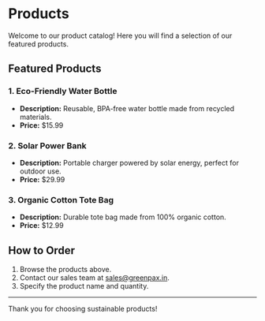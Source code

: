 # Products

Welcome to our product catalog! Here you will find a selection of our featured products.

## Featured Products

### 1. Eco-Friendly Water Bottle
- **Description:** Reusable, BPA-free water bottle made from recycled materials.
- **Price:** $15.99

### 2. Solar Power Bank
- **Description:** Portable charger powered by solar energy, perfect for outdoor use.
- **Price:** $29.99

### 3. Organic Cotton Tote Bag
- **Description:** Durable tote bag made from 100% organic cotton.
- **Price:** $12.99

## How to Order

1. Browse the products above.
2. Contact our sales team at [sales@greenpax.in](mailto:sales@greenpax.in).
3. Specify the product name and quantity.

---

Thank you for choosing sustainable products!